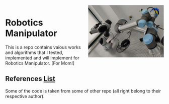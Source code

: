 <img align="right" src="test/img.jpg" width="240">

# Robotics Manipulator
This is a repo contains vaious works and algorithms that I tested, implemented and will implement for Robotics Manipulator. [For Mom!]

## References [List](./doc/)
Some of the code is taken from some of other repo (all right belong to their respective author). 